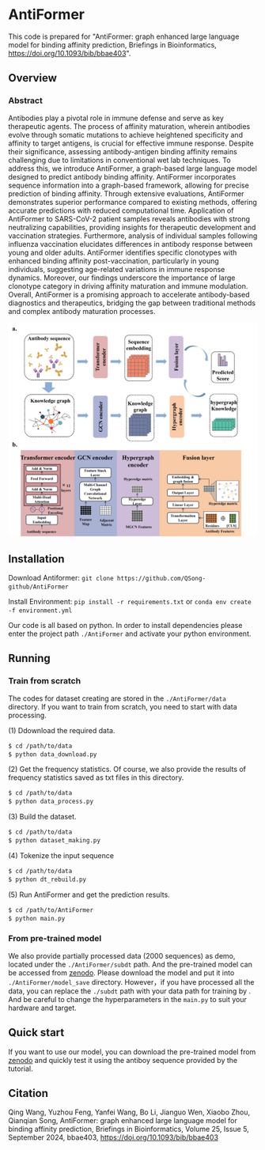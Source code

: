 # AntiFormer

This code is prepared for "AntiFormer: graph enhanced large language model for binding affinity prediction, Briefings in Bioinformatics, https://doi.org/10.1093/bib/bbae403".

## Overview

### Abstract
Antibodies play a pivotal role in immune defense and serve as key therapeutic agents. The process of affinity maturation, wherein antibodies evolve through somatic mutations to achieve heightened specificity and affinity to target antigens, is crucial for effective immune response. Despite their significance, assessing antibody-antigen binding affinity remains challenging due to limitations in conventional wet lab techniques. To address this, we introduce AntiFormer, a graph-based large language model designed to predict antibody binding affinity. AntiFormer incorporates sequence information into a graph-based framework, allowing for precise prediction of binding affinity. Through extensive evaluations, AntiFormer demonstrates superior performance compared to existing methods, offering accurate predictions with reduced computational time. Application of AntiFormer to SARS-CoV-2 patient samples reveals antibodies with strong neutralizing capabilities, providing insights for therapeutic development and vaccination strategies. Furthermore, analysis of individual samples following influenza vaccination elucidates differences in antibody response between young and older adults. AntiFormer identifies specific clonotypes with enhanced binding affinity post-vaccination, particularly in young individuals, suggesting age-related variations in immune response dynamics. Moreover, our findings underscore the importance of large clonotype category in driving affinity maturation and immune modulation. Overall, AntiFormer is a promising approach to accelerate antibody-based diagnostics and therapeutics, bridging the gap between traditional methods and complex antibody maturation processes.

![The flowchart.](./flowchart_00.jpg)

## Installation
Download Antiformer:
```git clone https://github.com/QSong-github/AntiFormer```

Install Environment:
```pip install -r requirements.txt``` or ```conda env create -f environment.yml```

Our code is all based on python. In order to install dependencies please enter the project path ```./AntiFormer``` and activate your python environment.


## Running

### Train from scratch
   The codes for dataset creating are stored in the ```./AntiFormer/data``` directory. If you want to train from scratch, you need to start with data processing.
   
   (1) Ddownload the required data.
   ```bash
   $ cd /path/to/data
   $ python data_download.py
   ```
   
   (2) Get the frequency statistics. Of course, we also provide the results of frequency statistics saved as txt files in this directory.
   ```bash
   $ cd /path/to/data
   $ python data_process.py
   ```
   (3) Build the dataset.
   ```bash
   $ cd /path/to/data
   $ python dataset_making.py
   ```
   
   (4) Tokenize the input sequence
   ```bash
   $ cd /path/to/data
   $ python dt_rebuild.py
   ```
   
   (5) Run AntiFormer and get the prediction results.
   ```bash
   $ cd /path/to/AntiFormer
   $ python main.py
   ```
   
### From pre-trained model

   We also provide partially processed data (2000 sequences) as demo, located under the ```./AntiFormer/subdt``` path. And the pre-trained model can be accessed from [zenodo](https://zenodo.org/records/12749284). Please download the model and put it into ```./AntiFormer/model_save``` directory.
   However，if you have processed all the data, you can replace the ```./subdt``` path with your data path for training by . And be careful to change the hyperparameters in the ```main.py``` to suit your hardware and target.

## Quick start

If you want to use our model, you can download the pre-trained model from [zenodo](https://zenodo.org/records/12749284) and quickly test it using the antiboy sequence provided by the tutorial.

## Citation
Qing Wang, Yuzhou Feng, Yanfei Wang, Bo Li, Jianguo Wen, Xiaobo Zhou, Qianqian Song, AntiFormer: graph enhanced large language model for binding affinity prediction, Briefings in Bioinformatics, Volume 25, Issue 5, September 2024, bbae403, https://doi.org/10.1093/bib/bbae403



   
